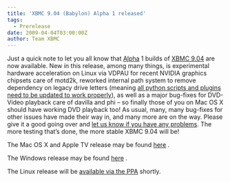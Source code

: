 ```yaml
---
title: 'XBMC 9.04 (Babylon) Alpha 1 released'
tags:
  - Prerelease
date: 2009-04-04T03:00:00Z
author: Team XBMC
---
```

Just a quick note to let you all know that [Alpha](https://en.wikipedia.org/wiki/Development_stage) 1 builds of [XBMC 9.04](http://trac.xbmc.org/milestone/9.04) are now available. New in this release, among many things, is experimental hardware acceleration on Linux via VDPAU for recent NVIDIA graphics chipsets care of motd2k, reworked internal path system to remove dependency on legacy drive letters (meaning [all python scripts and plugins need to be updated to work properly](/article/changes-paths-what-it-means-scripts-and-plugins)), as well as a major bug-fixes for DVD-Video playback care of davilla and phi – so finally those of you on Mac OS X should have working DVD playback too! As usual, many, many bug-fixes for other issues have made their way in, and many more are on the way. Please give it a good going over and [let us know if you have any problems](https://kodi.wiki/view/HOW-TO_Submit_a_Proper_Bug_Report). The more testing that’s done, the more stable XBMC 9.04 will be!

 The Mac OS X and Apple TV release may be found [here](http://downloads.sourceforge.net/xbmc/XBMC_for_Mac-Babylon-Alpha1.dmg?use_mirror= "XBMC for Mac OS X") .

 The Windows release may be found [here](http://downloads.sourceforge.net/xbmc/XBMCSetup-Babylon_alpha1.exe?use_mirror= "XBMC for Windows") .

 The Linux release will be [available via the PPA](https://forum.kodi.tv/showthread.php?tid=33327) shortly.

 